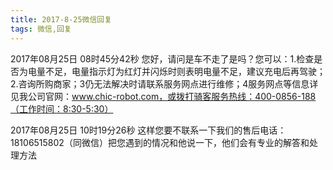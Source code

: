 ```yaml
---
title: 2017-8-25微信回复 
tags: 微信,回复
---
```


2017年08月25日 08时45分42秒
您好，请问是车不走了是吗？您可以：1.检查是否为电量不足，电量指示灯为红灯并闪烁时则表明电量不足，建议充电后再驾驶；2.咨询所购商家；3仍无法解决时请联系服务网点进行维修；4服务网点等信息详见我公司官网：www.chic-robot.com，或拨打骑客服务热线：400-0856-188（工作时间：8:30-5:30）


2017年08月25日 10时19分26秒
这样您要不联系一下我们的售后电话：18106515802（同微信）把您遇到的情况和他说一下，他们会有专业的解答和处理方法
